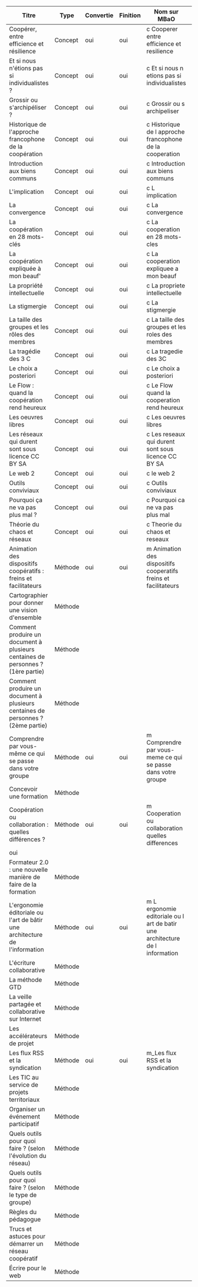 |Titre|Type|Convertie|Finition|Nom sur MBaO|Complétée|
|-----|----|---------|--------|------------|---------------|
|Coopérer, entre efficience et résilience|Concept|oui|oui|c Cooperer entre efficience et resilience|oui|
|Et si nous n'étions pas si individualistes ?|Concept|oui|oui|c Et si nous n etions pas si individualistes|oui|
|Grossir ou s'archipéliser ?|Concept|oui|oui|c Grossir ou s archipeliser|oui |
|Historique de l'approche francophone de la coopération|Concept|oui|oui|c Historique de l approche francophone de la cooperation|oui|
|Introduction aux biens communs|Concept|oui|oui|c Introduction aux biens communs|oui|
|L'implication|Concept|oui|oui|c L implication|oui|
|La convergence|Concept|oui|oui|c La convergence|oui|
|La coopération en 28 mots-clés|Concept|oui|oui|c La cooperation en 28 mots-cles|oui|
|La coopération expliquée à mon beauf'|Concept|oui|oui|c La cooperation expliquee a mon beauf|oui|
|La propriété intellectuelle|Concept|oui|oui|c La propriete intellectuelle|oui|
|La stigmergie|Concept|oui|oui|c La stigmergie|oui |
|La taille des groupes et les rôles des membres|Concept|oui|oui|c La taille des groupes et les roles des membres|oui|
|La tragédie des 3 C|Concept|oui|oui|c La tragedie des 3C|oui|
|Le choix a posteriori|Concept|oui|oui|c Le choix a posteriori|oui|
|Le Flow : quand la coopération rend heureux|Concept|oui|oui|c Le Flow quand la cooperation rend heureux|oui|
|Les oeuvres libres|Concept|oui|oui|c Les oeuvres libres|oui|
|Les réseaux qui durent sont sous licence CC BY SA|Concept|oui|oui|c Les reseaux qui durent sont sous licence CC BY SA|oui|
|Le web 2|Concept|oui|oui|c le web 2|oui|
|Outils conviviaux|Concept|oui|oui|c Outils conviviaux|oui|
|Pourquoi ça ne va pas plus mal ?|Concept|oui|oui|c Pourquoi ca ne va pas plus mal|oui|
|Théorie du chaos et réseaux|Concept|oui|oui|c Theorie du chaos et reseaux|oui|
|Animation des dispositifs coopératifs : freins et facilitateurs|Méthode|oui|oui|m Animation des dispositifs cooperatifs freins et facilitateurs|oui|
|Cartographier pour donner une vision d'ensemble|Méthode| | | | |
|Comment produire un document à plusieurs centaines de personnes ? (1ère partie)|Méthode| | | | |
|Comment produire un document à plusieurs centaines de personnes ? (2ème partie)|Méthode| | | | |
|Comprendre par vous-même ce qui se passe dans votre groupe|Méthode|oui|oui|m Comprendre par vous-meme ce qui se passe dans votre groupe|oui|
|Concevoir une formation|Méthode| | | | |
|Coopération ou collaboration : quelles différences ?|Méthode|oui|oui|m Cooperation ou collaboration quelles differences
|oui|
|Formateur 2.0 : une nouvelle manière de faire de la formation|Méthode| | | | |
|L'ergonomie éditoriale ou l'art de bâtir une architecture de l'information|Méthode|oui|oui|m L ergonomie editoriale ou l art de batir une architecture de l information|oui|
|L'écriture collaborative|Méthode| | | | |
|La méthode GTD|Méthode| | | | |
|La veille partagée et collaborative sur Internet|Méthode| | | | |
|Les accélérateurs de projet|Méthode| | | | |
|Les flux RSS et la syndication|Méthode|oui|oui|m_Les flux RSS et la syndication|oui|
|Les TIC au service de projets territoriaux|Méthode| | | | |
|Organiser un événement participatif|Méthode| | | | |
|Quels outils pour quoi faire ? (selon l'évolution du réseau)|Méthode| | | | |
|Quels outils pour quoi faire ? (selon le type de groupe)|Méthode| | | | |
|Règles du pédagogue|Méthode| | | | |
|Trucs et astuces pour démarrer un réseau coopératif|Méthode| | | | |
|Écrire pour le web|Méthode| | | | |
